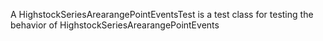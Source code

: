 A HighstockSeriesArearangePointEventsTest is a test class for testing the behavior of HighstockSeriesArearangePointEvents